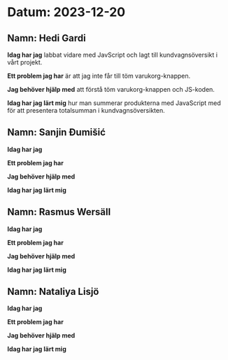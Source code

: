 # Datum: 2023-12-20

## Namn: Hedi Gardi

**Idag har jag** labbat vidare med JavScript och lagt till kundvagnsöversikt i vårt projekt.

**Ett problem jag har** är att jag inte får till töm varukorg-knappen.

**Jag behöver hjälp med** att förstå töm varukorg-knappen och JS-koden.

**Idag har jag lärt mig** hur man summerar produkterna med JavaScript med för att presentera totalsumman i kundvagnsöversikten.

## Namn: Sanjin Đumišić

**Idag har jag** 

**Ett problem jag har** 

**Jag behöver hjälp med** 

**Idag har jag lärt mig** 

## Namn: Rasmus Wersäll

**Idag har jag**

**Ett problem jag har**

**Jag behöver hjälp med**

**Idag har jag lärt mig**

## Namn: Nataliya Lisjö

**Idag har jag**

**Ett problem jag har**

**Jag behöver hjälp med**

**Idag har jag lärt mig**
